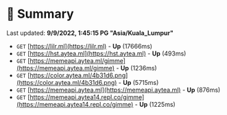 # 📖 Summary
Last updated: **9/9/2022, 1:45:15 PG "Asia/Kuala_Lumpur"**

- `GET` [https://lilr.ml](https://lilr.ml) - **Up** (17666ms)
- `GET` [https://hst.aytea.ml](https://hst.aytea.ml) - **Up** (493ms)
- `GET` [https://memeapi.aytea.ml/gimme](https://memeapi.aytea.ml/gimme) - **Up** (1236ms)
- `GET` [https://color.aytea.ml/4b31d6.png](https://color.aytea.ml/4b31d6.png) - **Up** (5715ms)
- `GET` [https://memeapi.aytea.ml](https://memeapi.aytea.ml) - **Up** (876ms)
- `GET` [https://memeapi.aytea14.repl.co/gimme](https://memeapi.aytea14.repl.co/gimme) - **Up** (1225ms)
